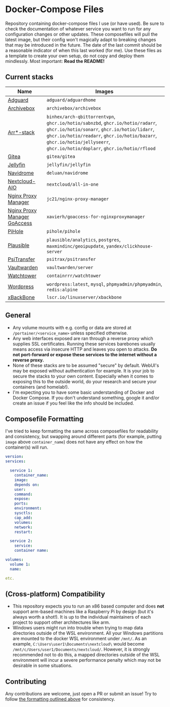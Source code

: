 # Docker-Compose Files
Repository containing docker-compose files I use (or have used). Be sure to check the documentation of whatever service you want to run for any configuration changes or other updates. These composefiles will pull the latest image, but their config won't magically adapt to breaking changes that may be introduced in the future. The date of the last commit should be a reasonable indicator of when this last worked (for me). 
Use these files as a template to create your own setup, do not copy and deploy them mindlessly. Most important: **Read the README!**

## Current stacks

| Name                                                | Images |
|-----------------------------------------------------|--------------------------------------|
| [Adguard](./adguard)                                | `adguard/adguardhome`|
| [Archivebox](./archivebox)                          | `archivebox/archivebox` |
| [Arr*-stack](arr-stack)                             | `binhex/arch-qbittorrentvpn`, `ghcr.io/hotio/sabnzbd`, `ghcr.io/hotio/radarr`, `ghcr.io/hotio/sonarr`, `ghcr.io/hotio/lidarr`, `ghcr.io/hotio/readarr`, `ghcr.io/hotio/bazarr`, `ghcr.io/hotio/jellyseerr`, `ghcr.io/hotio/doplarr`, `ghcr.io/hotio/rflood` |
| [Gitea](./gitea)                                    | `gitea/gitea` |
| [Jellyfin](./jellyfin)                              | `jellyfin/jellyfin` |
| [Navidrome](./navidrome)                            | `deluan/navidrome` |
| [Nextcloud-AIO](./nextcloud-aio)                    | `nextcloud/all-in-one` |
| [Nginx Proxy Manager](./npm)                        | `jc21/nginx-proxy-manager` |
| [Nginx Proxy Manager GoAccess](./npm-goaccess)      | `xavierh/goaccess-for-nginxproxymanager` |
| [PiHole](./pihole)                                  | `pihole/pihole` |
| [Plausible](./plausible)                            | `plausible/analytics`, `postgres`, `maxmindinc/geoipupdate`, `yandex/clickhouse-server` |
| [PsiTransfer](./psitransfer)                        | `psitrax/psitransfer` |
| [Vaultwarden](./vaultwarden)                        | `vaultwarden/server` |
| [Watchtower](./watchtower)                          | `containrrr/watchtower` |
| [Wordpress](./wordpress)                            | `wordpress:latest`, `mysql`, `phpmyadmin/phpmyadmin`, `redis:alpine` |
| [xBackBone](./xbackbone)                            | `lscr.io/linuxserver/xbackbone` |


## General
* Any volume mounts with e.g. config or data are stored at `/portainer/<service_name>` unless specified otherwise. 
* Any web interfaces exposed are ran through a reverse proxy which supplies SSL certificates. Running these services barebones usually means access via insecure HTTP and leaves you open to attacks. **Do not port-forward or expose these services to the internet without a reverse proxy.**
* None of these stacks are to be assumed "secure" by default. WebUI's may be exposed without authentication for example. It is your job to secure the stacks to your own content. Especially when it comes to exposing this to the outside world, do your research and secure your containers (and homelab!).
* I'm expecting you to have some basic understanding of Docker and Docker Compose. If you don't understand something, google it and/or create an issue if you feel like the info should be included.

## Composefile Formatting
I've tried to keep formatting the same across composefiles for readability and consistency, but swapping around different parts (for example, putting `image` above `container_name`) does not have any effect on how the container(s) will run.
```yaml
version:
services:

  service 1:
    container_name:
    image:
    depends on:
    user:
    command:
    expose:
    ports:
    environment:
    sysctls:
    cap_add:
    volumes:
    network:
    restart:

  service 2:
    service:
    container name:

volumes:
  volume 1:
  name:

etc.
```

## (Cross-platform) Compatibility
* This repository expects you to run an x86 based computer and does **not** support arm-based machines like a Raspberry Pi by design (but it's always worth a shot!). It is up to the individual maintainers of each project to support other architectures like arm.
* Windows users might run into trouble when trying to map data directories outside of the WSL environment. All your Windows partitions are mounted to the docker WSL environment under `/mnt/`. As an example, `C:\Users\user1\Documents\nextcloud\` would become `/mnt/c/Users/user1/Documents/nextcloud/`. However, it is strongly recommended not to do this, a mapped directories outside of the WSL environment will incur a severe performance penalty which may not be desirable in some situations.

## Contributing
Any contributions are welcome, just open a PR or submit an issue! Try to follow [the formatting outlined above](#composefile-formatting) for consistency.
